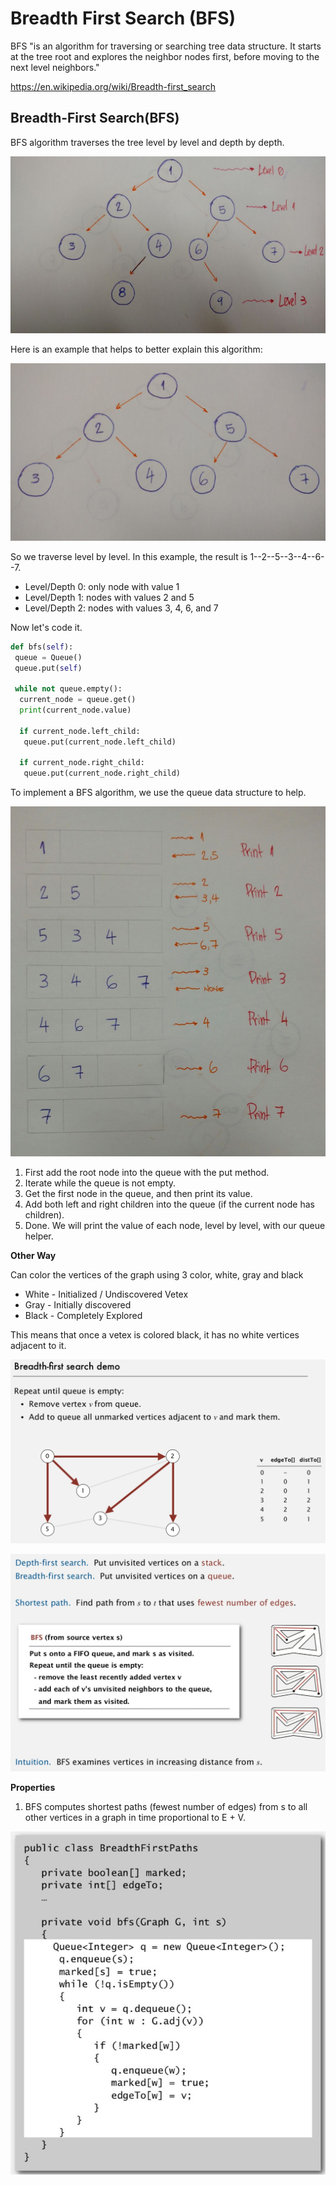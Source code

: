 # Breadth First Search (BFS)

BFS "is an algorithm for traversing or searching tree data structure. It starts at the tree root and explores the neighbor nodes first, before moving to the next level neighbors."

https://en.wikipedia.org/wiki/Breadth-first_search

## Breadth-First Search(BFS)

BFS algorithm traverses the tree level by level and depth by depth.

![image](../../media/Breadth-First-Search-(BFS)-image1.jpg)

Here is an example that helps to better explain this algorithm:

![image](../../media/Breadth-First-Search-(BFS)-image2.jpg)

So we traverse level by level. In this example, the result is 1--2--5--3--4--6--7.

- Level/Depth 0: only node with value 1
- Level/Depth 1: nodes with values 2 and 5
- Level/Depth 2: nodes with values 3, 4, 6, and 7

Now let's code it.

```python
def bfs(self):
 queue = Queue()
 queue.put(self)

 while not queue.empty():
  current_node = queue.get()
  print(current_node.value)

  if current_node.left_child:
   queue.put(current_node.left_child)

  if current_node.right_child:
   queue.put(current_node.right_child)
```

To implement a BFS algorithm, we use the queue data structure to help.

![image](../../media/Breadth-First-Search-(BFS)-image3.jpg)

1. First add the root node into the queue with the put method.
2. Iterate while the queue is not empty.
3. Get the first node in the queue, and then print its value.
4. Add both left and right children into the queue (if the current node has children).
5. Done. We will print the value of each node, level by level, with our queue helper.

**Other Way**

Can color the vertices of the graph using 3 color, white, gray and black

- White - Initialized / Undiscovered Vetex
- Gray - Initially discovered
- Black - Completely Explored

This means that once a vetex is colored black, it has no white vertices adjacent to it.

![image](../../media/Breadth-First-Search-(BFS)-image4.jpg)

![image](../../media/Breadth-First-Search-(BFS)-image5.jpg)

**Properties**

1. BFS computes shortest paths (fewest number of edges) from s to all other vertices in a graph in time proportional to E + V.

![image](../../media/Breadth-First-Search-(BFS)-image6.jpg)

